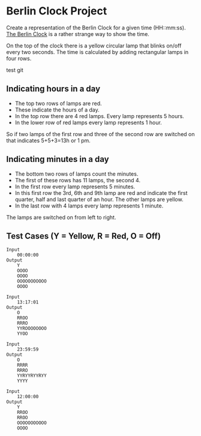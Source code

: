 Berlin Clock Project
====================

Create a representation of the Berlin Clock for a given time (HH::mm:ss). [The Berlin Clock](https://en.wikipedia.org/wiki/Mengenlehreuhr) is a rather strange way to show the time.

On the top of the clock there is a yellow circular lamp that blinks on/off every two seconds. The time is calculated by adding rectangular lamps in four rows.

test git

Indicating hours in a day
--------------------------

* The top two rows of lamps are red.
* These indicate the hours of a day.
* In the top row there are 4 red lamps. Every lamp represents 5 hours.
* In the lower row of red lamps every lamp represents 1 hour.

So if two lamps of the first row and three of the second row are switched on that indicates 5+5+3=13h or 1 pm.

Indicating minutes in a day
---------------------------

* The bottom two rows of lamps count the minutes.
* The first of these rows has 11 lamps, the second 4.
* In the first row every lamp represents 5 minutes.
* In this first row the 3rd, 6th and 9th lamp are red and indicate the first quarter, half and last quarter of an hour. The other lamps are yellow.
* In the last row with 4 lamps every lamp represents 1 minute.

The lamps are switched on from left to right.

Test Cases (Y = Yellow, R = Red, O = Off)
----------------------------------------

```
Input
    00:00:00
Output
    Y
    OOOO
    OOOO
    OOOOOOOOOOO
    OOOO
```

```
Input
    13:17:01
Output
    O
    RROO
    RRRO
    YYROOOOOOOO
    YYOO
```

```
Input
    23:59:59
Output
    O
    RRRR
    RRRO
    YYRYYRYYRYY
    YYYY
```

```
Input
    12:00:00
Output
    Y
    RROO
    RROO
    OOOOOOOOOOO
    OOOO
```
